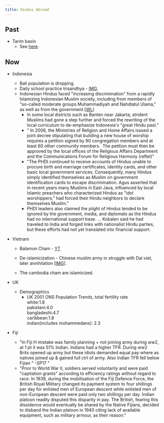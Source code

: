 ```yaml
---
title: Hindus Abroad
---
```

  

## Past

- Tarim basin
    - See [here](../../../paganology/steppe/).

## Now

- Indonesia
    - Bali population is dropping.
    - Daily school practice trisandhya - [IMG](../../../images/snippets/trisandhyA.jpg).
    - Indonesian Hindus faced "increasing discrimination" from a rapidly Islamizing Indonesian Muslim society, including from members of "so-called moderate groups Muhammadiyah and Nahdlatul Ulama," as well as from the government.\[[WL](https://wikileaks.org/plusd/cables/07JAKARTA268_a.html)\]
        - In some local districts such as Banten near Jakarta, strident Muslims had gone a step further and forced the rewriting of the local curriculum to de-emphasize Indonesia's "great Hindu past."
        - " In 2006, the Ministries of Religion and Home Affairs issued a joint decree stipulating that building a new house of worship requires a petition signed by 90 congregation members and at least 60 other community members.  The petition must then be approved by the local offices of the Religious Affairs Department and the Communications Forum for Religious Harmony (reftel)"
        - "The PHDI continued to receive accounts of Hindus unable to procure birth and marriage certificates, identity cards, and other basic local government services. Consequently, many Hindus simply identified themselves as Muslim on government identification cards to escape discrimination. Agus asserted that in recent years many Muslims in East Java, influenced by local Islamic preachers who characterized Hindus as "idol worshippers," had forced their Hindu neighbors to declare themselves Muslim."
        - PHDI leaders also claimed the plight of Hindus tended to be ignored by the government, media, and diplomats as the Hindus had no international support base. ... Kobalen said he had traveled to India and forged links with nationalist Hindu parties, but these efforts had not yet translated into financial support.
- Vietnam
    - Balamon Cham - [YT](https://www.youtube.com/watch?v=Qe2-gvdhqjI)  
        
    - De-islamicization - Chinese muslim army in struggle with Dai viet, later annihilation \[[IMG](http://i.imgur.com/2qsBX3f.png)\].  
        
    - The cambodia cham are islamicized.  
        
- UK
    - Demographics
        - UK 2001 ONS Population Trends, total fertility rate  
            white:1.8  
            pakistani:4.0  
            bangladeshi:4.7  
            caribbean:1.8  
            indian(includes mohammedans): 2.3
- Fiji
    - "In Fiji H mistake was family planning + not joining army during ww2, at 1 pt it was 51% Indian. Indians had a higher TFR. During ww2 Brits opened up army but these idiots demanded equal pay where as natives joined up & gained full ctrl of army. Also Indian TFR fell below Fijian " -SP17 "
    - "Prior to World War II, soldiers served voluntarily and were paid "capitation grants" according to efficiency ratings without regard to race. In 1939, during the mobilisation of the Fiji Defence Force, the British Royal Military changed its payment system to four shillings per day for enlisted men of European descent while enlisted men of non-European descent were paid only two shillings per day. Indian platoon readily disputed this disparity in pay. The British, fearing this dissidence would eventually be shared by the Native Fijians, decided to disband the Indian platoon in 1940 citing lack of available equipment, such as military armour, as their reason."
